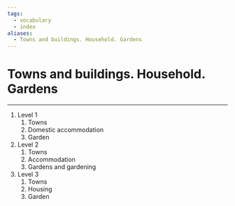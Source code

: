 ```yaml
---
tags:
  - vocabulary
  - index
aliases:
  - Towns and buildings. Household. Gardens
---
```

# Towns and buildings. Household. Gardens
---
1. Level 1
	1. Towns
	2. Domestic accommodation
	3. Garden
2. Level 2
	1. Towns
	2. Accommodation
	3. Gardens and gardening
3. Level 3
	1. Towns
	2. Housing
	3. Garden